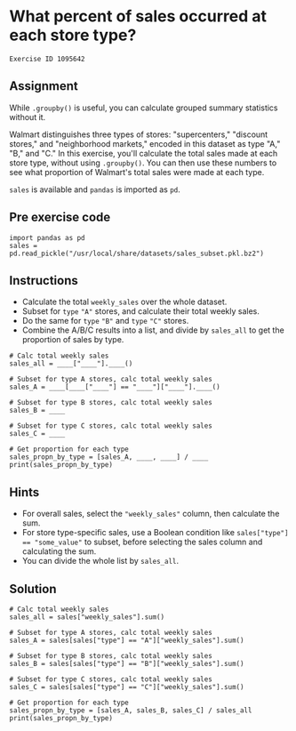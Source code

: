 
#  What percent of sales occurred at each store type?

```
Exercise ID 1095642
```

##  Assignment 

While `.groupby()` is useful, you can calculate grouped summary statistics without it. 

Walmart distinguishes three types of stores: "supercenters," "discount stores," and "neighborhood markets," encoded in this dataset as type "A," "B," and "C." In this exercise, you'll calculate the total sales made at each store type, without using `.groupby()`. You can then use these numbers to see what proportion of Walmart's total sales were made at each type.

`sales` is available and `pandas` is imported as `pd`.

##  Pre exercise code 

```
import pandas as pd
sales = pd.read_pickle("/usr/local/share/datasets/sales_subset.pkl.bz2")
```



##  Instructions 

- Calculate the total `weekly_sales` over the whole dataset.
- Subset for `type` `"A"` stores, and calculate their total weekly sales.
- Do the same for `type` `"B"` and `type` `"C"` stores.
- Combine the A/B/C results into a list, and divide by `sales_all` to get the proportion of sales by type.



```
# Calc total weekly sales
sales_all = ____["____"].____()

# Subset for type A stores, calc total weekly sales
sales_A = ____[____["____"] == "____"]["____"].____()

# Subset for type B stores, calc total weekly sales
sales_B = ____

# Subset for type C stores, calc total weekly sales
sales_C = ____

# Get proportion for each type
sales_propn_by_type = [sales_A, ____, ____] / ____
print(sales_propn_by_type)
```

##  Hints 

- For overall sales, select the `"weekly_sales"` column, then calculate the sum.
- For store type-specific sales, use a Boolean condition like `sales["type"] == "some_value"` to subset, before selecting the sales column and calculating the sum.
- You can divide the whole list by `sales_all`.



##  Solution 

```
# Calc total weekly sales
sales_all = sales["weekly_sales"].sum()

# Subset for type A stores, calc total weekly sales
sales_A = sales[sales["type"] == "A"]["weekly_sales"].sum()

# Subset for type B stores, calc total weekly sales
sales_B = sales[sales["type"] == "B"]["weekly_sales"].sum()

# Subset for type C stores, calc total weekly sales
sales_C = sales[sales["type"] == "C"]["weekly_sales"].sum()

# Get proportion for each type
sales_propn_by_type = [sales_A, sales_B, sales_C] / sales_all
print(sales_propn_by_type)
```


